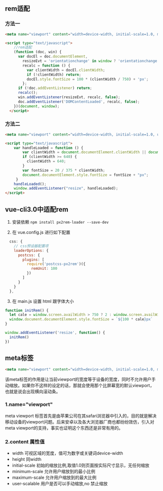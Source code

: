 ## rem适配
### 方法一
```html
<meta name="viewport" content="width=device-width, initial-scale=1.0, maximum-scale=1.0, user-scalable=no">

<script type="text/javascript">
    //rem适配
    (function (doc, win) {
      var docEl = doc.documentElement,
        resizeEvt = 'orientationchange' in window ? 'orientationchange' : 'resize',
        recalc = function () {
          var clientWidth = docEl.clientWidth;
          if (!clientWidth) return;
          docEl.style.fontSize = 100 * (clientWidth / 750) + 'px';
        };
      if (!doc.addEventListener) return;
      recalc();
      win.addEventListener(resizeEvt, recalc, false);
      doc.addEventListener('DOMContentLoaded', recalc, false);
    })(document, window);
  </script>
```

### 方法二
```html
<meta name="viewport" content="width=device-width, initial-scale=1.0, user-scalable=no">

<script type="text/javascript">
    var handleLoaded = function () {
        var clientWidth = document.documentElement.clientWidth || document.body.clientWidth;
        if (clientWidth >= 640) {
          clientWidth = 640;
        }
        var fontSize = 20 / 375 * clientWidth;
        document.documentElement.style.fontSize = fontSize + "px";
     }
    handleLoaded();
    window.addEventListener("resize", handleLoaded);
</script>
```
## vue-cli3.0中适配rem
1. 安装依赖
`npm install px2rem-loader --save-dev`

2. 在 vue.config.js 进行如下配置
```js
  css: {
    // css预设器配置项
    loaderOptions: {
      postcss: {
        plugins: [
          require('postcss-px2rem')({
            remUnit: 100
          })
        ]
      }
    }
  },
```

3. 在 main.js 设置 html 跟字体大小
```js
function initRem() {
  let cale = window.screen.availWidth > 750 ? 2 : window.screen.availWidth / 375
  window.document.documentElement.style.fontSize = `${100 * cale}px`
}

window.addEventListener('resize', function() {
  initRem()
})
```


## meta标签
```html
<meta name="viewport" content="width=device-width, initial-scale=1.0, maximum-scale=1.0, user-scalable=no">
```
该meta标签的作用是让当前viewport的宽度等于设备的宽度，同时不允许用户手动缩放。如果你不这样的设定的话，那就会使用那个比屏幕宽的默认viewport，也就是说会出现横向滚动条。

### 1.name="viewport"
meta viewport 标签首先是由苹果公司在其safari浏览器中引入的，目的就是解决移动设备的viewport问题。后来安卓以及各大浏览器厂商也都纷纷效仿，引入对meta viewport的支持，事实也证明这个东西还是非常有用的。
 
### 2.content 属性值 
- width 可视区域的宽度，值可为数字或关键词device-width
- height 同width
- initial-scale 初始的缩放比例,取值1.0则页面按实际尺寸显示，无任何缩放
- minimum-scale 允许用户缩放到的最小比例
- maximum-scale 允许用户缩放到的最大比例
- user-scalable 用户是否可以手动缩放,no 禁止缩放

